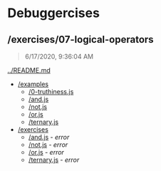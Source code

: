 # Debuggercises 

## /exercises/07-logical-operators 

> 6/17/2020, 9:36:04 AM 

[../README.md](../README.md)

- [/examples](./examples/README.md)
  - [/0-truthiness.js](./examples/README.md#0-truthinessjs)  
  - [/and.js](./examples/README.md#andjs)  
  - [/not.js](./examples/README.md#notjs)  
  - [/or.js](./examples/README.md#orjs)  
  - [/ternary.js](./examples/README.md#ternaryjs)  
- [/exercises](./exercises/README.md)
  - [/and.js](./exercises/README.md#andjs) - _error_ 
  - [/not.js](./exercises/README.md#notjs) - _error_ 
  - [/or.js](./exercises/README.md#orjs) - _error_ 
  - [/ternary.js](./exercises/README.md#ternaryjs) - _error_ 

